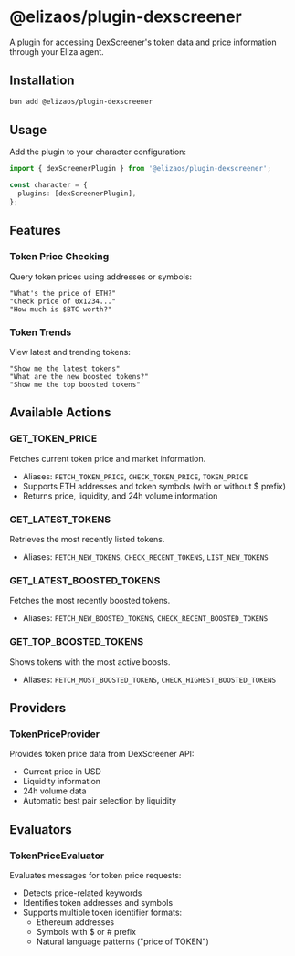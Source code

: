 # @elizaos/plugin-dexscreener

A plugin for accessing DexScreener's token data and price information through your Eliza agent.

## Installation

```bash
bun add @elizaos/plugin-dexscreener
```

## Usage

Add the plugin to your character configuration:

```typescript
import { dexScreenerPlugin } from '@elizaos/plugin-dexscreener';

const character = {
  plugins: [dexScreenerPlugin],
};
```

## Features

### Token Price Checking

Query token prices using addresses or symbols:

```plaintext
"What's the price of ETH?"
"Check price of 0x1234..."
"How much is $BTC worth?"
```

### Token Trends

View latest and trending tokens:

```plaintext
"Show me the latest tokens"
"What are the new boosted tokens?"
"Show me the top boosted tokens"
```

## Available Actions

### GET_TOKEN_PRICE

Fetches current token price and market information.

- Aliases: `FETCH_TOKEN_PRICE`, `CHECK_TOKEN_PRICE`, `TOKEN_PRICE`
- Supports ETH addresses and token symbols (with or without $ prefix)
- Returns price, liquidity, and 24h volume information

### GET_LATEST_TOKENS

Retrieves the most recently listed tokens.

- Aliases: `FETCH_NEW_TOKENS`, `CHECK_RECENT_TOKENS`, `LIST_NEW_TOKENS`

### GET_LATEST_BOOSTED_TOKENS

Fetches the most recently boosted tokens.

- Aliases: `FETCH_NEW_BOOSTED_TOKENS`, `CHECK_RECENT_BOOSTED_TOKENS`

### GET_TOP_BOOSTED_TOKENS

Shows tokens with the most active boosts.

- Aliases: `FETCH_MOST_BOOSTED_TOKENS`, `CHECK_HIGHEST_BOOSTED_TOKENS`

## Providers

### TokenPriceProvider

Provides token price data from DexScreener API:

- Current price in USD
- Liquidity information
- 24h volume data
- Automatic best pair selection by liquidity

## Evaluators

### TokenPriceEvaluator

Evaluates messages for token price requests:

- Detects price-related keywords
- Identifies token addresses and symbols
- Supports multiple token identifier formats:
  - Ethereum addresses
  - Symbols with $ or # prefix
  - Natural language patterns ("price of TOKEN")

